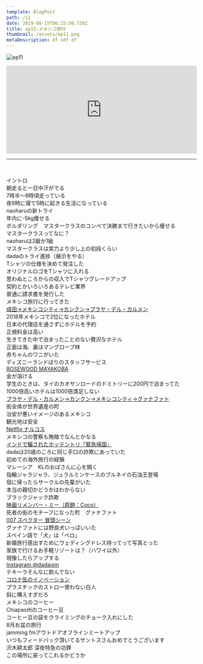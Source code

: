 ```yaml
---  
template: BlogPost  
path: /11
date: 2019-08-15T06:15:50.738Z  
title: ep11:メキシコ旅行
thumbnail: /assets/ep11.png
metaDescription: df sdf df  
---  
```

![ep11](/assets/ep11.png)  
<iframe src="https://open.spotify.com/embed/episode/7nJivGTXi0dqSoK569UerN" width="100%" height="232" frameBorder="0" allowfullscreen="" allow="autoplay; clipboard-write; encrypted-media; fullscreen; picture-in-picture"></iframe>
</br>


***


</br>

<p>イントロ<br>朝走ると一日中汗がでる<br>7時半〜8時頃走っている<br>夜9時に寝て5時に起きる生活になっている<br>naoharuの新トライ<br>年内に-5kg痩せる<br>ボルダリング　マスタークラスのコンペで決勝まで行きたいから痩せる<br>マスタークラスってなに？<br>naoharuは2級か1級<br>マスタークラスは実力より少し上の初段くらい<br>dadaのトライ進捗（展示をやる）<br>Tシャツの仕様を決めて発注した<br>オリジナルロゴをTシャツに入れる<br>思わぬところからの収入でTシャツグレードアップ<br>契約とかいろいろあるテレビ業界<br>普通に請求書を発行した<br>メキシコ旅行に行ってきた<br><a rel="noreferrer noopener" aria-label="成田→メキシコシティ→カンクン→プラヤ・デル・カルメン (新しいタブで開く)" href="https://goo.gl/maps/cgqNc56kMpECHQgX9" target="_blank">成田→メキシコシティ→カンクン→プラヤ・デル・カルメン</a><br>2018年メキシコで2位になったホテル<br>日本の代理店を通さずにホテルを予約<br>正規料金は高い<br>生きてきた中で泊まったことのない贅沢なホテル<br>正面は海、裏はマングローブ林<br>赤ちゃんのワニがいた<br>ディズニーランドばりのスタッフサービス<br><a rel="noreferrer noopener" aria-label="ROSEWOOD MAYAKOBA (新しいタブで開く)" href="https://www.rosewoodhotels.com/en/mayakoba-riviera-maya" target="_blank">ROSEWOOD MAYAKOBA</a><br>金が溶ける<br>学生のときは、タイのカオサンロードのドミトリーに200円で泊まってた<br>1000倍高いホテルは1000倍満足しない<br><a rel="noreferrer noopener" aria-label="プラヤ・デル・カルメン→カンクン→メキシコシティ→グァナファト (新しいタブで開く)" href="https://goo.gl/maps/xjWdTcsm2GWnjswW7" target="_blank">プラヤ・デル・カルメン→カンクン→メキシコシティ→グァナファト</a><br>街全体が世界遺産の町<br>治安が悪いイメージのあるメキシコ<br>観光地は安全<br><a rel="noreferrer noopener" aria-label="Netflix ナルコス (新しいタブで開く)" href="https://www.netflix.com/title/80025172" target="_blank">Netflix ナルコス</a><br>メキシコの警察も賄賂でなんとかなる<br><a rel="noreferrer noopener" aria-label="インドで騙されたホッテントリ「緊急帰国」　 (新しいタブで開く)" href="https://note.mu/shogo622/n/n99e40d665438" target="_blank">インドで騙されたホッテントリ「緊急帰国」</a><br>dadaは20歳のころに同じ手口の詐欺にあっていた<br>初めての海外旅行の経験<br>マレーシア　KLのおばさんに心を開く<br>指輪ジャラジャラ、ジュラルミンケースのブルネイの石油王登場<br>宿に帰ったらサークルの先輩がいた<br>本当の親切かどうかはわからない<br>ブラックジャック詐欺<br><a rel="noreferrer noopener" aria-label=" 映画リメンバー・ミー（原題：Coco） (新しいタブで開く)" href="https://www.disney.co.jp/movie/remember-me.html" target="_blank">映画リメンバー・ミー（原題：Coco）</a><br>死者の街のモチーフになった町　グァナファト<br><a rel="noreferrer noopener" aria-label="007 スペクター 冒頭シーン (新しいタブで開く)" href="https://www.youtube.com/watch?v=9RtsTVMYCbA" target="_blank">007 スペクター 冒頭シーン</a><br>グァナファトには野良犬いっぱいいた<br>スペイン語で「犬」は「ペロ」<br>新婚旅行感出すためにウェディングドレス持ってって写真とった<br>家族で行けるお手軽リゾートは？（ハワイ以外）<br> 現像したらアップする<br><a rel="noreferrer noopener" aria-label=" instagram @dadaism (新しいタブで開く)" href="https://www.instagram.com/dada617/" target="_blank">Instagram @dadaism</a><br>テキーラそんなに飲んでない<br><a rel="noreferrer noopener" aria-label=" コロナ缶のイノベーション (新しいタブで開く)" href="https://www.youtube.com/watch?time_continue=46&amp;v=mPdfbjzCXXY" target="_blank">コロナ缶のイノベーション</a><br>プラスチックのストロー使わない白人<br>斜に構えすぎだろ<br>メキシコのコーヒー<br>Chiapas州のコーヒー豆<br>コーヒー豆の袋をクライミングのチョーク入れにした<br>8月お盆の旅行<br>jamming.fmアウトドアオフラインミートアップ<br>いつもフィードバック頂いてるサントスさんおめでとうございます<br>沢木耕太郎 深夜特急の功罪<br>この場所に戻ってこれるかどうか</p>